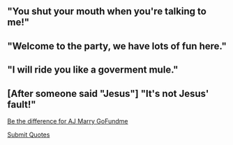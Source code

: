 
## "You shut your mouth when you're talking to me!"

## "Welcome to the party, we have lots of fun here."

## "I will ride you like a goverment mule."

## [After someone said "Jesus"] "It's not Jesus' fault!"


[Be the difference for AJ Marry GoFundme](https://www.gofundme.com/f/be-the-difference-for-aj-marry)

[Submit Quotes](mailto:submit@mrmarryquotes.com)
